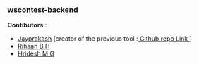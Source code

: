 ### wscontest-backend

**Contibutors** : 

- <a href="https://github.com/Jayprakash-SE/">Jayprakash</a> [creator of the previous tool :<a href= "https://github.com/RihaanBH-1810/attendance_tracker/tree/attendance-tracker-backend"> Github repo Link </a> ] 
- <a href="https://github.com/RihaanBH-1810">Rihaan B H</a> 
- <a href="https://github.com/HrideshMG">Hridesh M G</a> 

